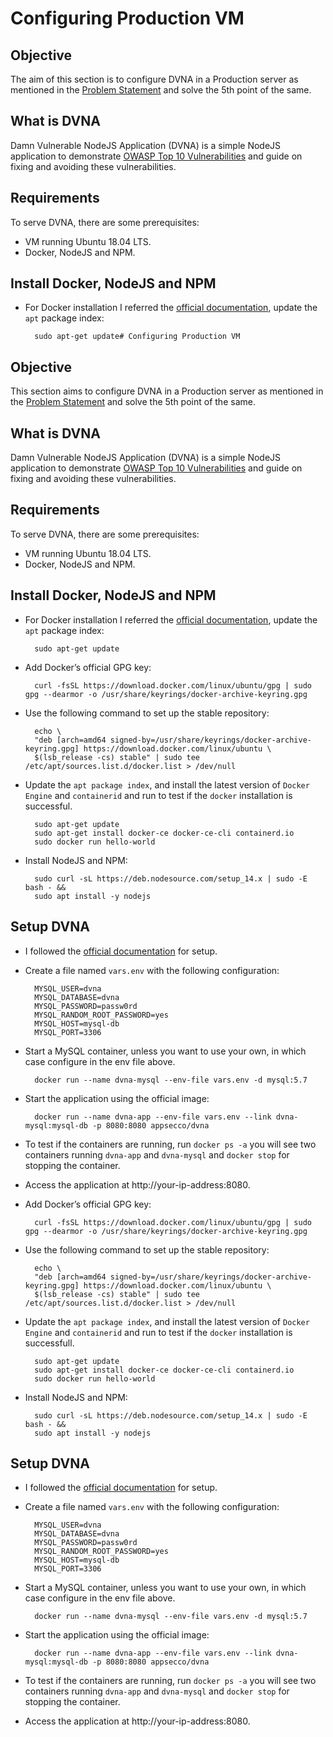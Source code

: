 # Configuring Production VM

## Objective

The aim of this section is to configure DVNA in a Production server as mentioned in the [Problem Statement](https://devsecops-report.netlify.app/problem-statements/) and solve the 5th point of the same.
## What is DVNA
Damn Vulnerable NodeJS Application (DVNA) is a simple NodeJS application to demonstrate [OWASP Top 10 Vulnerabilities](https://owasp.org/www-project-top-ten/2017/) and guide on fixing and avoiding these vulnerabilities.
## Requirements

To serve DVNA, there are some prerequisites:

- VM running Ubuntu 18.04 LTS.
- Docker, NodeJS and NPM.  
## Install Docker, NodeJS and NPM

- For Docker installation I referred the [official documentation](https://docs.docker.com/engine/install/), update the `apt` package index:

        sudo apt-get update# Configuring Production VM

## Objective

This section aims to configure DVNA in a Production server as mentioned in the [Problem Statement](https://devsecops-report.netlify.app/problem-statements/) and solve the 5th point of the same.
## What is DVNA
Damn Vulnerable NodeJS Application (DVNA) is a simple NodeJS application to demonstrate [OWASP Top 10 Vulnerabilities](https://owasp.org/www-project-top-ten/2017/) and guide on fixing and avoiding these vulnerabilities.
## Requirements

To serve DVNA, there are some prerequisites:

- VM running Ubuntu 18.04 LTS.
- Docker, NodeJS and NPM.  
## Install Docker, NodeJS and NPM

- For Docker installation I referred the [official documentation](https://docs.docker.com/engine/install/), update the `apt` package index:

        sudo apt-get update

- Add Docker’s official GPG key:

        curl -fsSL https://download.docker.com/linux/ubuntu/gpg | sudo gpg --dearmor -o /usr/share/keyrings/docker-archive-keyring.gpg
  
- Use the following command to set up the stable repository:

        echo \
        "deb [arch=amd64 signed-by=/usr/share/keyrings/docker-archive-keyring.gpg] https://download.docker.com/linux/ubuntu \
        $(lsb_release -cs) stable" | sudo tee /etc/apt/sources.list.d/docker.list > /dev/null

- Update the `apt package index`, and install the latest version of `Docker Engine` and `containerid` and run to test if the `docker` installation is successful.

        sudo apt-get update
        sudo apt-get install docker-ce docker-ce-cli containerd.io
        sudo docker run hello-world

- Install NodeJS and NPM:

        sudo curl -sL https://deb.nodesource.com/setup_14.x | sudo -E bash - &&
        sudo apt install -y nodejs 
## Setup DVNA

- I followed the [official documentation](https://github.com/appsecco/dvna/blob/master/docs/setup.md) for setup.
- Create a file named `vars.env` with the following configuration:

        MYSQL_USER=dvna
        MYSQL_DATABASE=dvna
        MYSQL_PASSWORD=passw0rd
        MYSQL_RANDOM_ROOT_PASSWORD=yes
        MYSQL_HOST=mysql-db
        MYSQL_PORT=3306

- Start a MySQL container, unless you want to use your own, in which case configure in the env file above.

        docker run --name dvna-mysql --env-file vars.env -d mysql:5.7

- Start the application using the official image:

        docker run --name dvna-app --env-file vars.env --link dvna-mysql:mysql-db -p 8080:8080 appsecco/dvna

- To test if the containers are running, run `docker ps -a` you will see two containers running `dvna-app` and `dvna-mysql` and `docker stop` for stopping the container.
- Access the application at http://your-ip-address:8080.
  

- Add Docker’s official GPG key:

        curl -fsSL https://download.docker.com/linux/ubuntu/gpg | sudo gpg --dearmor -o /usr/share/keyrings/docker-archive-keyring.gpg
  
- Use the following command to set up the stable repository:

        echo \
        "deb [arch=amd64 signed-by=/usr/share/keyrings/docker-archive-keyring.gpg] https://download.docker.com/linux/ubuntu \
        $(lsb_release -cs) stable" | sudo tee /etc/apt/sources.list.d/docker.list > /dev/null

- Update the `apt package index`, and install the latest version of `Docker Engine` and `containerid` and run to test if the `docker` installation is successfull.

        sudo apt-get update
        sudo apt-get install docker-ce docker-ce-cli containerd.io
        sudo docker run hello-world

- Install NodeJS and NPM:

        sudo curl -sL https://deb.nodesource.com/setup_14.x | sudo -E bash - &&
        sudo apt install -y nodejs 
## Setup DVNA

- I followed the [official documentation](https://github.com/appsecco/dvna/blob/master/docs/setup.md) for setup.
- Create a file named `vars.env` with the following configuration:

        MYSQL_USER=dvna
        MYSQL_DATABASE=dvna
        MYSQL_PASSWORD=passw0rd
        MYSQL_RANDOM_ROOT_PASSWORD=yes
        MYSQL_HOST=mysql-db
        MYSQL_PORT=3306

- Start a MySQL container, unless you want to use your own, in which case configure in the env file above.

        docker run --name dvna-mysql --env-file vars.env -d mysql:5.7

- Start the application using the official image:

        docker run --name dvna-app --env-file vars.env --link dvna-mysql:mysql-db -p 8080:8080 appsecco/dvna

- To test if the containers are running, run `docker ps -a` you will see two containers running `dvna-app` and `dvna-mysql` and `docker stop` for stopping the container.
- Access the application at http://your-ip-address:8080.
  